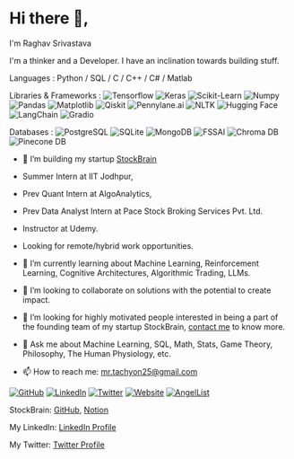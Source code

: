 # Hi there 👋,

I'm Raghav Srivastava

I'm a thinker and a Developer. I have an inclination towards building stuff.

Languages : Python / SQL / C / C++ / C# / Matlab

Libraries & Frameworks : 
![Tensorflow](https://img.shields.io/badge/Tensorflow-yellow)
![Keras](https://img.shields.io/badge/Keras-yellow)
![Scikit-Learn](https://img.shields.io/badge/Scikit--Learn-yellow)
![Numpy](https://img.shields.io/badge/Numpy-yellow)
![Pandas](https://img.shields.io/badge/Pandas-yellow)
![Matplotlib](https://img.shields.io/badge/Matplotlib-yellow)
![Qiskit](https://img.shields.io/badge/Qiskit-yellow)
![Pennylane.ai](https://img.shields.io/badge/Pennylane.ai-yellow)
![NLTK](https://img.shields.io/badge/NLTK-yellow)
![Hugging Face](https://img.shields.io/badge/Hugging%20Face-yellow)
![LangChain](https://img.shields.io/badge/LangChain-yellow)
![Gradio](https://img.shields.io/badge/Gradio-yellow)

Databases : 
![PostgreSQL](https://img.shields.io/badge/PostgreSQL-blue)
![SQLite](https://img.shields.io/badge/SQLite-blue)
![MongoDB](https://img.shields.io/badge/MongoDB-blue)
![FSSAI](https://img.shields.io/badge/FSSAI-blue)
![Chroma DB](https://img.shields.io/badge/Chroma%20DB-blue)
![Pinecone DB](https://img.shields.io/badge/Pinecone%20DB-blue)

- 🔭 I’m building my startup [StockBrain](https://github.com/StockBrain-1)
- Summer Intern at IIT Jodhpur,
- Prev Quant Intern at AlgoAnalytics,
- Prev Data Analyst Intern at Pace Stock Broking Services Pvt. Ltd.
- Instructor at Udemy.
- Looking for remote/hybrid work opportunities.

- 🌱 I’m currently learning about Machine Learning, Reinforcement Learning, Cognitive Architectures, Algorithmic Trading, LLMs.

- 👯 I’m looking to collaborate on solutions with the potential to create impact. 

- 🤔 I’m looking for highly motivated people interested in being a part of the founding team of my startup StockBrain, [contact me](mailto:mr.tachyon25@gmail.com) to know more.

- 💬 Ask me about Machine Learning, SQL, Math, Stats, Game Theory, Philosophy, The Human Physiology, etc. 
 
- 📫 How to reach me: [mr.tachyon25@gmail.com](mailto:mr.tachyon25@gmail.com)

[![GitHub](https://img.shields.io/badge/GitHub-Profile-blue?style=flat-square&logo=github)](https://github.com/RaghavSrivastava25)
[![LinkedIn](https://img.shields.io/badge/LinkedIn-Profile-blue?style=flat-square&logo=linkedin)](https://www.linkedin.com/in/raghav-srivastava-11001ai/)
[![Twitter](https://img.shields.io/badge/Twitter-Profile-blue?style=flat-square&logo=twitter)](https://twitter.com/Raghav_11001_ai)
[![Website](https://img.shields.io/badge/Website-Portfolio-blue?style=flat-square&logo=icloud)](https://www.notion.so/Raghav-Srivastava-a18bb03c955242ebae845af1096cb130)
[![AngelList](https://img.shields.io/badge/AngelList-Profile-blue?style=flat-square&logo=angellist)](https://angel.co/u/raghav-srivastava-8)

StockBrain: [GitHub](https://github.com/StockBrain-1), [Notion](https://glitter-molybdenum-e10.notion.site/StockBrain-7562bcd2beb74ff6910b32ec6bed8ff2)

My LinkedIn: [LinkedIn Profile](www.linkedin.com/in/raghav-srivastava-11001ai/)

My Twitter: [Twitter Profile](https://twitter.com/Raghav_11001_ai)
